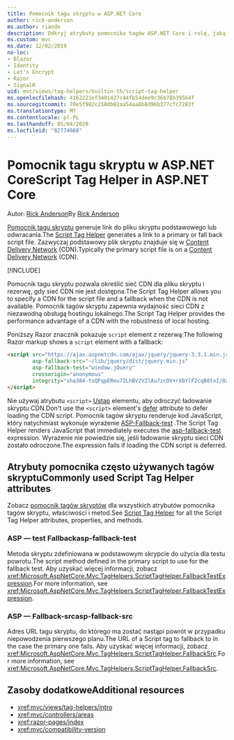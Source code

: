 ```yaml
---
title: Pomocnik tagu skryptu w ASP.NET Core
author: rick-anderson
ms.author: riande
description: Odkryj atrybuty pomocnika tagów ASP.NET Core i rolę, jaką każdy atrybut odgrywa w rozszerzeniu zachowania tagu skryptu HTML.
ms.custom: mvc
ms.date: 12/02/2019
no-loc:
- Blazor
- Identity
- Let's Encrypt
- Razor
- SignalR
uid: mvc/views/tag-helpers/builtin-th/script-tag-helper
ms.openlocfilehash: 4162221ef3401427c44fb54dee9c36b78b39564f
ms.sourcegitcommit: 70e5f982c218db82aa54aa8b8d96b377cfc7283f
ms.translationtype: MT
ms.contentlocale: pl-PL
ms.lasthandoff: 05/04/2020
ms.locfileid: "82774668"
---
```

# <a name="script-tag-helper-in-aspnet-core"></a><span data-ttu-id="d40be-103">Pomocnik tagu skryptu w ASP.NET Core</span><span class="sxs-lookup"><span data-stu-id="d40be-103">Script Tag Helper in ASP.NET Core</span></span>

<span data-ttu-id="d40be-104">Autor: [Rick Anderson](https://twitter.com/RickAndMSFT)</span><span class="sxs-lookup"><span data-stu-id="d40be-104">By [Rick Anderson](https://twitter.com/RickAndMSFT)</span></span>

<span data-ttu-id="d40be-105">[Pomocnik tagu skryptu](xref:Microsoft.AspNetCore.Mvc.TagHelpers.ScriptTagHelper) generuje link do pliku skryptu podstawowego lub odwracania.</span><span class="sxs-lookup"><span data-stu-id="d40be-105">The [Script Tag Helper](xref:Microsoft.AspNetCore.Mvc.TagHelpers.ScriptTagHelper) generates a link to a primary or fall back script file.</span></span> <span data-ttu-id="d40be-106">Zazwyczaj podstawowy plik skryptu znajduje się w [Content Delivery Network](/office365/enterprise/content-delivery-networks#what-exactly-is-a-cdn) (CDN).</span><span class="sxs-lookup"><span data-stu-id="d40be-106">Typically the primary script file is on a [Content Delivery Network](/office365/enterprise/content-delivery-networks#what-exactly-is-a-cdn) (CDN).</span></span>

[!INCLUDE[](~/includes/cdn.md)]

<span data-ttu-id="d40be-107">Pomocnik tagu skryptu pozwala określić sieć CDN dla pliku skryptu i rezerwę, gdy sieć CDN nie jest dostępna.</span><span class="sxs-lookup"><span data-stu-id="d40be-107">The Script Tag Helper allows you to specify a CDN for the script file and a fallback when the CDN is not available.</span></span> <span data-ttu-id="d40be-108">Pomocnik tagów skryptu zapewnia wydajność sieci CDN z niezawodną obsługą hostingu lokalnego.</span><span class="sxs-lookup"><span data-stu-id="d40be-108">The Script Tag Helper provides the performance advantage of a CDN with the robustness of local hosting.</span></span>

<span data-ttu-id="d40be-109">Poniższy Razor znacznik pokazuje `script` element z rezerwą:</span><span class="sxs-lookup"><span data-stu-id="d40be-109">The following Razor markup shows a `script` element with a fallback:</span></span>

```html
<script src="https://ajax.aspnetcdn.com/ajax/jquery/jquery-3.3.1.min.js"
        asp-fallback-src="~/lib/jquery/dist/jquery.min.js"
        asp-fallback-test="window.jQuery"
        crossorigin="anonymous"
        integrity="sha384-tsQFqpEReu7ZLhBV2VZlAu7zcOV+rXbYlF2cqB8txI/8aZajjp4Bqd+V6D5IgvKT">
</script>
```

<span data-ttu-id="d40be-110">Nie używaj atrybutu `<script>` [Ustąp](https://developer.mozilla.org/docs/Web/HTML/Element/script) elementu, aby odroczyć ładowanie skryptu CDN.</span><span class="sxs-lookup"><span data-stu-id="d40be-110">Don't use the `<script>` element's [defer](https://developer.mozilla.org/docs/Web/HTML/Element/script) attribute to defer loading the CDN script.</span></span> <span data-ttu-id="d40be-111">Pomocnik tagów skryptu renderuje kod JavaScript, który natychmiast wykonuje wyrażenie [ASP-Fallback-test](#asp-fallback-test) .</span><span class="sxs-lookup"><span data-stu-id="d40be-111">The Script Tag Helper renders JavaScript that immediately executes the [asp-fallback-test](#asp-fallback-test) expression.</span></span> <span data-ttu-id="d40be-112">Wyrażenie nie powiedzie się, jeśli ładowanie skryptu sieci CDN zostało odroczone.</span><span class="sxs-lookup"><span data-stu-id="d40be-112">The expression fails if loading the CDN script is deferred.</span></span>

## <a name="commonly-used-script-tag-helper-attributes"></a><span data-ttu-id="d40be-113">Atrybuty pomocnika często używanych tagów skryptu</span><span class="sxs-lookup"><span data-stu-id="d40be-113">Commonly used Script Tag Helper attributes</span></span>

<span data-ttu-id="d40be-114">Zobacz [pomocnik tagów skryptów](xref:Microsoft.AspNetCore.Mvc.TagHelpers.ScriptTagHelper) dla wszystkich atrybutów pomocnika tagów skryptu, właściwości i metod.</span><span class="sxs-lookup"><span data-stu-id="d40be-114">See [Script Tag Helper](xref:Microsoft.AspNetCore.Mvc.TagHelpers.ScriptTagHelper) for all the Script Tag Helper attributes, properties, and methods.</span></span>

### <a name="asp-fallback-test"></a><span data-ttu-id="d40be-115">ASP — test Fallback</span><span class="sxs-lookup"><span data-stu-id="d40be-115">asp-fallback-test</span></span>

<span data-ttu-id="d40be-116">Metoda skryptu zdefiniowana w podstawowym skrypcie do użycia dla testu powrotu.</span><span class="sxs-lookup"><span data-stu-id="d40be-116">The script method defined in the primary script to use for the fallback test.</span></span> <span data-ttu-id="d40be-117">Aby uzyskać więcej informacji, zobacz <xref:Microsoft.AspNetCore.Mvc.TagHelpers.ScriptTagHelper.FallbackTestExpression>.</span><span class="sxs-lookup"><span data-stu-id="d40be-117">For more information, see <xref:Microsoft.AspNetCore.Mvc.TagHelpers.ScriptTagHelper.FallbackTestExpression>.</span></span>

### <a name="asp-fallback-src"></a><span data-ttu-id="d40be-118">ASP — Fallback-src</span><span class="sxs-lookup"><span data-stu-id="d40be-118">asp-fallback-src</span></span>

<span data-ttu-id="d40be-119">Adres URL tagu skryptu, do którego ma zostać nastąpi powrót w przypadku niepowodzenia pierwszego planu.</span><span class="sxs-lookup"><span data-stu-id="d40be-119">The URL of a Script tag to fallback to in the case the primary one fails.</span></span> <span data-ttu-id="d40be-120">Aby uzyskać więcej informacji, zobacz <xref:Microsoft.AspNetCore.Mvc.TagHelpers.ScriptTagHelper.FallbackSrc>.</span><span class="sxs-lookup"><span data-stu-id="d40be-120">For more information, see <xref:Microsoft.AspNetCore.Mvc.TagHelpers.ScriptTagHelper.FallbackSrc>.</span></span>

## <a name="additional-resources"></a><span data-ttu-id="d40be-121">Zasoby dodatkowe</span><span class="sxs-lookup"><span data-stu-id="d40be-121">Additional resources</span></span>

* <xref:mvc/views/tag-helpers/intro>
* <xref:mvc/controllers/areas>
* <xref:razor-pages/index>
* <xref:mvc/compatibility-version>
